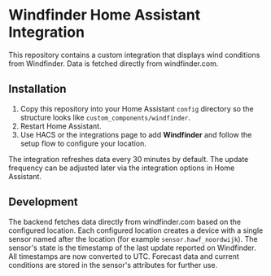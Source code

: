 # Windfinder Home Assistant Integration

This repository contains a custom integration that displays wind conditions from Windfinder. Data is fetched directly from windfinder.com.

## Installation

1. Copy this repository into your Home Assistant `config` directory so the structure looks like `custom_components/windfinder`.
2. Restart Home Assistant.
3. Use HACS or the integrations page to add **Windfinder** and follow the setup flow to configure your location.

The integration refreshes data every 30 minutes by default. The update frequency
can be adjusted later via the integration options in Home Assistant.

## Development

The backend fetches data directly from windfinder.com based on the configured
location. Each configured location creates a device with a single sensor named
after the location (for example `sensor.hawf_noordwijk`). The sensor's state is
the timestamp of the last update reported on Windfinder. All timestamps are now
converted to UTC. Forecast data and current conditions are stored in the
sensor's attributes for further use.
